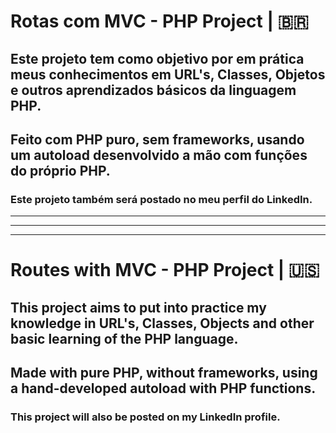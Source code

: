 # Rotas com MVC - PHP Project | 🇧🇷

## Este projeto tem como objetivo por em prática meus conhecimentos em URL's, Classes, Objetos e outros aprendizados básicos da linguagem PHP.

## Feito com <strong>PHP puro</strong>, sem frameworks, usando um <strong>autoload</strong> desenvolvido a mão com funções do próprio PHP.

### Este projeto também será postado no meu perfil do LinkedIn.



<hr><hr><hr>



# Routes with MVC - PHP Project | 🇺🇸

## This project aims to put into practice my knowledge in URL's, Classes, Objects and other basic learning of the PHP language.

## Made with <strong>pure PHP</strong>, without frameworks, using a hand-developed <strong>autoload</strong> with PHP functions.

### This project will also be posted on my LinkedIn profile.
